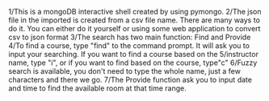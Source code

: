1/This is a mongoDB interactive shell created by using pymongo.
2/The json file in the imported is created from a csv file name. There are many ways to do it. You can either do it yourself or using some web application to convert csv to json format
3/The search has two main function: Find and Provide
4/To find a course, type "find" to the command prompt. It will ask you to input your searching. If you want to find a course based on the 5/instructor name, type "i", or if you want to find based on the course, type"c"
6/Fuzzy search is available, you don't need to type the whole name, just a few characters and there we go.
7/The Provide function ask you to input date and time to find the available room at that time range.

